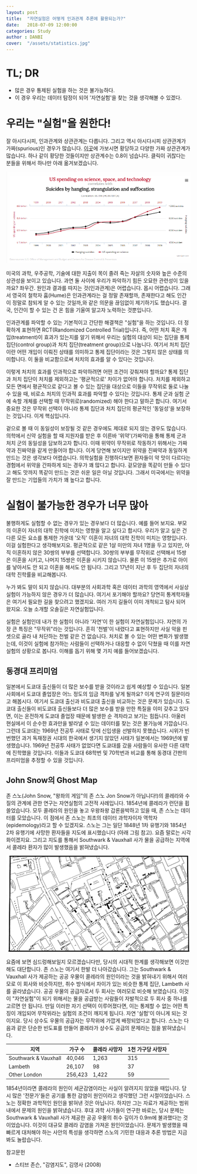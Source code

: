 ```yaml
---
layout: post
title:  "자연실험은 어떻게 인과관계 추론에 활용되는가?"
date:   2018-07-09 12:00:00
categories: Study
author : DANBI
cover:  "/assets/statistics.jpg"
---
```


# TL; DR

  * 많은 경우 통제된 실험을 하는 것은 불가능하다. 
  * 이 경우 우리는 데이터 탐정이 되어 '자연실험'을 찾는 것을 생각해볼 수 있겠다. 
 

# 우리는 "실험"을 원한다! 

잘 아시다시피, 인과관계와 상관관계는 다릅니다. 그리고 역시 아시다시피 상관관계가 가짜(spurious)인 경우가 많습니다. [이곳](http://www.tylervigen.com/spurious-correlations)에 가보시면 황당하고 다양한 가짜 상관관계가 많습니다. 하나 같이 황당한 것들이지만 상관계수는 0.8이 넘습니다. 클릭이 귀찮다는 분들을 위해서 하나만 아래 옮겨보겠습니다. 

![](/assets/study/natural_experiment/sprious.jpg)

미국의 과학, 우주공학, 기술에 대한 지출이 목이 졸려 죽는 자살의 숫자와 높은 수준의 상관성을 보이고 있습니다. 과연 둘 사이에 우리가 파악하기 힘든 오묘한 관련성이 있을까요? 좌우간. 원인과 결과를 따지는 것(인과관계)은 어렵습니다. 몹시 어렵습니다. 그래서 영국의 철학자 흄(Hume)은 인과관계라는 걸 정말 존재할까, 존재한다고 해도 인간이 정말로 참되게 알 수 있는 것일까,와 같은 의문을 끊임없이 제기하기도 했습니다. 결국, 인간이 할 수 있는 건 온 힘을 기울여 알고자 노력하는 것뿐입니다. 

인과관계를 파악할 수 있는 기본적이고 간단한 해결책은 "실험"을 하는 것입니다. 더 정확하게 표현하면 RCT(Randomized Controlled Trial)입니다. 즉, 어떤 처치 혹은 개입(treatment)이 효과가 있는지를 알기 위해서 우리는 실험의 대상이 되는 집단을 통제 집단(control group)과 처치 집단(treatment group)으로 나눕니다. 여기서 처치 집단이란 어떤 개입이 이뤄진 상태를 의미하고 통제 집단이라는 것은 그렇지 않은 상태를 의미합니다. 이 둘을 비교함으로써 처치의 효과를 알 수 있다는 것입니다. 

이렇게 처치의 효과를 인과적으로 파악하려면 어떤 조건이 갖춰져야 할까요? 통제 집단과 처치 집단이 처치를 제외하고는 '평균적으로' 차이가 없어야 합니다. 처치를 제외하고 모든 면에서 평균적으로 같다고 볼 수 있는 집단을 대상으로 이들을 무작위로 둘로 나눌 수 있을 때, 비로소 처치의 인과적 효과를 파악할 수 있다는 것입니다. 통제 군과 실험 군에 속할 개체를 선택할 때 무작위로(randomized) 해야 한다고 말하곤 합니다. 여기서 중요한 것은 무작위 선택이 아니라 통제 집단과 처치 집단의 평균적인 '동일성'을 보장하는 것입니다. 이게 핵심입니다. 

겉으로 볼 때 이 동일성이 보장될 것 같은 경우에도 제대로 되지 않는 경우도 많습니다. 의학에서 신약 실험을 할 때 지원자를 받은 후 이른바 '위약'(가짜약)을 통해 통제 군과 처치 군의 동일성을 담보하고자 합니다. 이때 위약이 무작위로 작동하기 위해서는 가짜약과 진짜약을 같게 만들어야 합니다. 이게 당연해 보이지만 위약을 진짜약과 동일하게 만드는 것은 생각보다 어렵습니다. 의학실험을 진행하다보면 환자들이 약 맛이 다르다는 경험에서 위약을 간파하게 되는 경우가 꽤 많다고 합니다. 겉모양을 똑같이 만들 수 있다고 해도 맛까지 똑같이 만드는 것은 쉬운 일은 아닐 것입니다. 그래서 미국에서는 위약을 잘 만드는 기업들의 가치가 꽤 높다고 합니다. 

# 실험이 불가능한 경우가 너무 많아 

불행하게도 실험할 수 없는 경우가 있는 경우보다 더 많습니다. 예를 들어 보지요. 부모의 이혼이 자녀의 대학 진학에 미치는 영향을 알고 싶다고 합시다. 우리가 알고 싶은 건 다른 모든 요소를 통제한 가운데 '오직' 이혼이 자녀의 대학 진학이 미치는 영향입니다. 이걸 실험한다고 생각해보지요. 평균적으로 같은 1살 미만의 자녀 1명을 두고 있지만, 아직 이혼하지 않은 30쌍의 부부를 선택합니다.  30쌍의 부부를 무작위로 선택해서 15쌍은 이혼을 시키고, 나머지 15쌍은 이혼을 시키지 않습니다. 물론 이 15쌍은 추가로 아이를 낳아서도 안 되고 이혼을 해서도 안 됩니다. 그리고 17년이 지난 후 두 집단의 자녀의 대학 진학률을 비교해봅니다. 

누가 봐도 말이 되지 않습니다. 대부분의 사회과학 혹은 데이터 과학의 영역에서 사실상 실험이 가능하지 않은 경우가 더 많습니다. 여기서 포기해야 할까요? 당연히 통계학자들은 여기서 필요한 길을 찾으려고 했겠지요. 여러 가지 길들이 이미 개척되고 탐사 되어 왔지요. 오늘 소개할 오솔길은 자연실험입니다. 

실험은 실험인데 내가 한 실험이 아니라 '자연'이 한 실험이 자연실험입니다. 자연의 가장 큰 특징은 "무작위"라는 것입니다. 흔히 '천벌'이 내렸다고 표현하지만 사실 악을 핀셋으로 골라 내 처단하는 천벌 같은 건 없습니다. 처치로 볼 수 있는 어떤 변화가 발생했는데, 이것이 실험에 참가하는 사람들이 선택하거나 대응할 수 없이 닥쳤을 때 이를 자연실험의 상황으로 봅니다. 이해를 돕기 위해 몇 가지 예를 들어보겠습니다. 

## 동경대 프리미엄 

일본에서 도쿄대 출신들이 더 많은 보수를 받을 것이라고 쉽게 예상할 수 있습니다. 일본 사회에서 도쿄대 졸업장은 어느 정도의 임금 격차를 낳게 될까요? 이게 연구의 질문이라고 해봅시다. 여기서 도쿄대 출신과 비도쿄대 출신을 비교하는 것은 문제가 있습니다. 도쿄대 출신들이 비도쿄대 출신들보다 더 많은 보수를 받을 만한 특질을 이미 갖추고 있다면, 이는 온전하게 도쿄대 졸업장 때문에 발생한 순 격차라고 보기는 힘듭니다. 아울러 현실에서 이 순수한 효과만을 발라낼 수 있는 데이터를 찾는 것은 불가능에 가깝습니다. 그런데 도쿄대는 1969년 전공투 사태로 탓에 신입생을 선발하지 못했습니다. 시위가 빈번했던 과거 독재정권 시대의 한국에서 생기지 않았던 사태가 일본에서는 1969년에 발생했습니다. 1969년 전공투 사태가 없었다면 도쿄대를 갔을 사람들이 유사한 다른 대학에 진학했을 것입니다. 이들과 도쿄대 68학번 및 70학번과 비교를 통해 동경대 간판의 프리미엄을 추정할 수 있을 것입니다. 

## John Snow의 Ghost Map 

존 스노(John Snow, "왕좌의 게임"의 존 스노 Jon Snow가 아닙니다!)의 콜레라와 수질의 관계에 관한 연구는 자연실험의 고전적 사례입니다. 1854년에 콜레라가 런던을 휩쓸었습니다. 모두 콜레라의 원인을 놓고 우왕좌왕 갑론을박하고 있을 때, 존 스노는 데이터를 모았습니다. 이 점에서 존 스노는 최초의 데이터 과학자이자 역학자(epidemology)라고 할 수 있겠지요. 스노는 그는 일단 1848년 1차 유행기와 1854년 2차 유행기에 사망한 환자들을 지도에 표시했습니다 (아래 그림 참고). 요즘 말로는 시각화이겠지요. 그리고 지도를 통해서 Southwark & Vauxhall 사가 물을 공급하는 지역에서 콜레라 환자가 많이 발생했음을 밝혀냈습니다. 

![](/assets/study/natural_experiment/Snow-cholera-map.jpg)

요즘에 보면 심드렁해보일지 모르겠습니다만, 당시의 시대적 한계를 생각해보면 이것만 해도 대단합니다. 존 스노는 여기서 한발 더 나아갔습니다. 그는 Southwark & Vauxhall 사가 제공하는 공공 우물이 콜레라의 원인이라는 것을 밝혀내기 위해서 여러모로 이 회사와 비슷하지만, 취수 방식에서 차이가 있는 비슷한 통제 집단, Lambeth 사를 골라냈습니다. 공공 우물의 공급자로서 두 회사는 여러모로 비슷해 보였습니다. 이것이 "자연실험"이 되기 위해서는 물을 공급받는 사람들이 자발적으로 두 회사 중 하나를 고르면 안 됩니다. 만일 이러한 자기 선택이 이루어졌다면, 이는 통제할 수 없는 어떤 특징이 개입되어 무작위라는 실험의 조건이 깨지게 됩니다. 자연 '실험'이 아니게 되는 것이지요. 당시 상수도 우물의 공급자는 무작위에 가깝게 배정되었다고 합니다. 스노는 다음과 같은 단순한 빈도표를 만들어 콜레라가 상수도 공급의 문제라는 점을 밝혀냈습니다. 


지역 | 가구 수 | 콜레라 사망자 | 1천 가구당 사망자 
-- | -- | -- | --| 
Southwark & Vauxhall | 40,046 | 1,263 | 315
Lambeth | 26,107 | 98 | 37
Other London | 256,423 | 1,422 | 59 

1854년이라면 콜레라의 원인이 세균감염이라는 사실이 알려지지 않았을 때입니다. 당시 많은 '전문가'들은 공기를 통한 감염이 원인이라고 생각했던 그런 시절이었습니다. 스노는 정확한 과학적인 원인을 밝혀낸 것은 아닙니다. 하지만 그는 자료가 제공하는 범위 내에서 문제의 원인을 밝혀냈습니다. 후대 과학 사가들이 연구한 바로는, 당시 문제는  Southwark & Vauxhall 사가 제공한 공공 우물의 취수 깊이가 0.9m에 불과했다는 것이었습니다. 이것이 대규모 콜레라 감염을 가져온 원인이었습니다. 문제가 발생했을 때 빠르게 대처해야 하는 사안의 특성을 생각하면 스노의 기민한 대응과 추론 방법은 지금 봐도 놀랍습니다. 

참고문헌 

* 스티브 존슨, "감염지도", 김영사 (2008)





